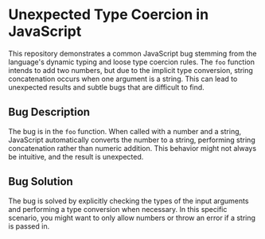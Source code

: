 # Unexpected Type Coercion in JavaScript

This repository demonstrates a common JavaScript bug stemming from the language's dynamic typing and loose type coercion rules. The `foo` function intends to add two numbers, but due to the implicit type conversion, string concatenation occurs when one argument is a string.  This can lead to unexpected results and subtle bugs that are difficult to find.

## Bug Description

The bug is in the `foo` function. When called with a number and a string, JavaScript automatically converts the number to a string, performing string concatenation rather than numeric addition. This behavior might not always be intuitive, and the result is unexpected.

## Bug Solution

The bug is solved by explicitly checking the types of the input arguments and performing a type conversion when necessary. In this specific scenario, you might want to only allow numbers or throw an error if a string is passed in.